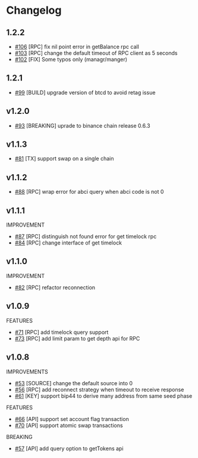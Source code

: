 # Changelog
## 1.2.2
* [\#106](https://github.com/binance-chain/go-sdk/pull/106) [RPC] fix nil point error in getBalance rpc call
* [\#103](https://github.com/binance-chain/go-sdk/pull/103) [RPC] change the default timeout of RPC client as 5 seconds
* [\#102](https://github.com/binance-chain/go-sdk/pull/102) [FIX] Some typos only (managr/manger) 

## 1.2.1
* [\#99](https://github.com/binance-chain/go-sdk/pull/99) [BUILD] upgrade version of btcd to avoid retag issue 

## v1.2.0
* [\#93](https://github.com/binance-chain/go-sdk/pull/93) [BREAKING] uprade to binance chain release 0.6.3

## v1.1.3
* [\#81](https://github.com/binance-chain/go-sdk/pull/81) [TX] support swap on a single chain 


## v1.1.2
* [\#88](https://github.com/binance-chain/go-sdk/pull/88) [RPC] wrap error for abci query when abci code is not 0

## v1.1.1
IMPROVEMENT
* [\#87](https://github.com/binance-chain/go-sdk/pull/87) [RPC] distinguish not found error for get timelock rpc
* [\#84](https://github.com/binance-chain/go-sdk/pull/84) [RPC] change interface of get timelock


## v1.1.0
IMPROVEMENT
* [\#82](https://github.com/binance-chain/go-sdk/pull/82) [RPC] refactor reconnection

## v1.0.9

FEATURES
* [\#71](https://github.com/binance-chain/go-sdk/pull/71) [RPC] add timelock query support 
* [\#73](https://github.com/binance-chain/go-sdk/pull/73) [RPC] add limit param to get depth api for RPC


## v1.0.8
IMPROVEMENTS
* [\#53](https://github.com/binance-chain/go-sdk/pull/53) [SOURCE] change the default source into 0
* [\#56](https://github.com/binance-chain/go-sdk/pull/56) [RPC] add reconnect strategy when timeout to receive response
* [\#61](https://github.com/binance-chain/go-sdk/pull/61) [KEY] support bip44 to derive many address from same seed phase

FEATURES
* [\#66](https://github.com/binance-chain/go-sdk/pull/66)  [API]  support set account flag transaction
* [\#70](https://github.com/binance-chain/go-sdk/pull/70)  [API]  support atomic swap transactions

BREAKING
* [\#57](https://github.com/binance-chain/go-sdk/pull/57) [API] add query option to getTokens api
